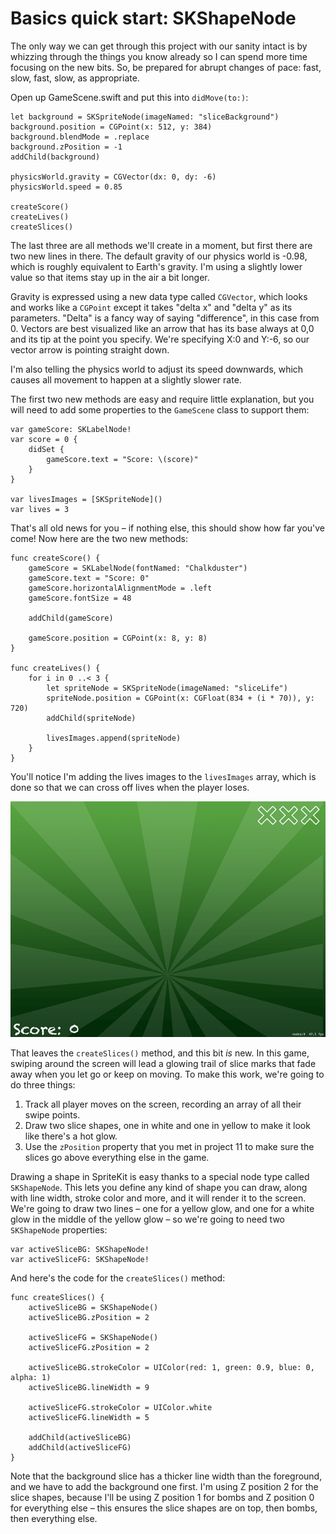 # Basics quick start: SKShapeNode

The only way we can get through this project with our sanity intact is by whizzing through the things you know already so I can spend more time focusing on the new bits. So, be prepared for abrupt changes of pace: fast, slow, fast, slow, as appropriate.

Open up GameScene.swift and put this into `didMove(to:)`:

    let background = SKSpriteNode(imageNamed: "sliceBackground")
    background.position = CGPoint(x: 512, y: 384)
    background.blendMode = .replace
    background.zPosition = -1
    addChild(background)

    physicsWorld.gravity = CGVector(dx: 0, dy: -6)
    physicsWorld.speed = 0.85

    createScore()
    createLives()
    createSlices()

The last three are all methods we'll create in a moment, but first there are two new lines in there. The default gravity of our physics world is -0.98, which is roughly equivalent to Earth's gravity. I'm using a slightly lower value so that items stay up in the air a bit longer.

Gravity is expressed using a new data type called `CGVector`, which looks and works like a `CGPoint` except it takes "delta x" and "delta y" as its parameters. "Delta" is a fancy way of saying "difference", in this case from 0. Vectors are best visualized like an arrow that has its base always at 0,0 and its tip at the point you specify. We're specifying X:0 and Y:-6, so our vector arrow is pointing straight down.

I'm also telling the physics world to adjust its speed downwards, which causes all movement to happen at a slightly slower rate.

The first two new methods are easy and require little explanation, but you will need to add some properties to the `GameScene` class to support them:

    var gameScore: SKLabelNode! 
    var score = 0 {
        didSet {
            gameScore.text = "Score: \(score)"
        }
    }

    var livesImages = [SKSpriteNode]()
    var lives = 3

That's all old news for you – if nothing else, this should show how far you've come! Now here are the two new methods:

    func createScore() {
        gameScore = SKLabelNode(fontNamed: "Chalkduster")
        gameScore.text = "Score: 0"
        gameScore.horizontalAlignmentMode = .left
        gameScore.fontSize = 48

        addChild(gameScore)

        gameScore.position = CGPoint(x: 8, y: 8)
    }

    func createLives() {
        for i in 0 ..< 3 {
            let spriteNode = SKSpriteNode(imageNamed: "sliceLife")
            spriteNode.position = CGPoint(x: CGFloat(834 + (i * 70)), y: 720)
            addChild(spriteNode)

            livesImages.append(spriteNode)
        }
    }

You'll notice I'm adding the lives images to the `livesImages` array, which is done so that we can cross off lives when the player loses.

![Our game interface is quite simple: score on the bottom left, lives on the top right, and a big empty area in the middle where we can smite penguins.](17-1.png)

That leaves the `createSlices()` method, and this bit *is* new. In this game, swiping around the screen will lead a glowing trail of slice marks that fade away when you let go or keep on moving. To make this work, we're going to do three things:

1.  Track all player moves on the screen, recording an array of all their swipe points.
2.  Draw two slice shapes, one in white and one in yellow to make it look like there's a hot glow.
3.  Use the `zPosition` property that you met in project 11 to make sure the slices go above everything else in the game.

Drawing a shape in SpriteKit is easy thanks to a special node type called `SKShapeNode`. This lets you define any kind of shape you can draw, along with line width, stroke color and more, and it will render it to the screen. We're going to draw two lines – one for a yellow glow, and one for a white glow in the middle of the yellow glow – so we're going to need two `SKShapeNode` properties:

    var activeSliceBG: SKShapeNode!
    var activeSliceFG: SKShapeNode!

And here's the code for the `createSlices()` method:

    func createSlices() {
        activeSliceBG = SKShapeNode()
        activeSliceBG.zPosition = 2

        activeSliceFG = SKShapeNode()
        activeSliceFG.zPosition = 2

        activeSliceBG.strokeColor = UIColor(red: 1, green: 0.9, blue: 0, alpha: 1)
        activeSliceBG.lineWidth = 9

        activeSliceFG.strokeColor = UIColor.white
        activeSliceFG.lineWidth = 5

        addChild(activeSliceBG)
        addChild(activeSliceFG)
    }

Note that the background slice has a thicker line width than the foreground, and we have to add the background one first. I'm using Z position 2 for the slice shapes, because I'll be using Z position 1 for bombs and Z position 0 for everything else – this ensures the slice shapes are on top, then bombs, then everything else.
